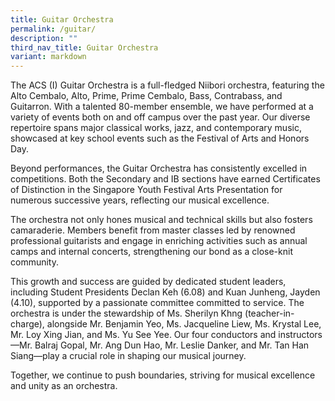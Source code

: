```yaml
---
title: Guitar Orchestra
permalink: /guitar/
description: ""
third_nav_title: Guitar Orchestra
variant: markdown
---
```

The ACS (I) Guitar Orchestra is a full-fledged Niibori orchestra, featuring the Alto Cembalo, Alto, Prime, Prime Cembalo, Bass, Contrabass, and Guitarron. With a talented 80-member ensemble, we have performed at a variety of events both on and off campus over the past year. Our diverse repertoire spans major classical works, jazz, and contemporary music, showcased at key school events such as the Festival of Arts and Honors Day.

Beyond performances, the Guitar Orchestra has consistently excelled in competitions. Both the Secondary and IB sections have earned Certificates of Distinction in the Singapore Youth Festival Arts Presentation for numerous successive years, reflecting our musical excellence.

The orchestra not only hones musical and technical skills but also fosters camaraderie. Members benefit from master classes led by renowned professional guitarists and engage in enriching activities such as annual camps and internal concerts, strengthening our bond as a close-knit community.

This growth and success are guided by dedicated student leaders, including Student Presidents Declan Keh (6.08) and Kuan Junheng, Jayden (4.10), supported by a passionate committee committed to service. The orchestra is under the stewardship of Ms. Sherilyn Khng (teacher-in-charge), alongside Mr. Benjamin Yeo, Ms. Jacqueline Liew, Ms. Krystal Lee, Mr. Loy Xing Jian, and Ms. Yu See Yee. Our four conductors and instructors—Mr. Balraj Gopal, Mr. Ang Dun Hao, Mr. Leslie Danker, and Mr. Tan Han Siang—play a crucial role in shaping our musical journey.

Together, we continue to push boundaries, striving for musical excellence and unity as an orchestra.